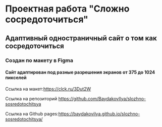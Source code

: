 <h1>Проектная работа "Сложно сосредоточиться"</h1>
<h2>Адаптивный одностраничный сайт о том как сосредоточиться</h2>
<h3>Создан по макету в Figma</h3>
<h4>Сайт адаптирован под разные разрешения экранов от 375 до 1024 пикселей</h4>

Ссылка на макет:https://clck.ru/3Dut2W

Ссылка на репозиторий https://github.com/BaydakovIlya/slozhno-sosredotochitsya

Ссылка на Github pages:https://baydakovilya.github.io/slozhno-sosredotochitsya/ 
